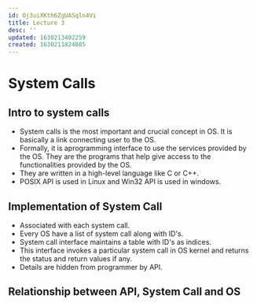 ```yaml
---
id: Oj3uiXKth6ZgUASqln4Vi
title: Lecture 3
desc: ''
updated: 1630213402259
created: 1630211824085
---
```


# System Calls

## Intro to system calls
* System calls is the most important and crucial concept in OS. It is basically a link connecting user to the OS.
* Formally, it is aprogramming interface to use the services provided by the OS. They are the programs that help give access to the functionalities provided by the OS.
*  They are written in a high-level language like C or C++.
* POSIX API is used in Linux and Win32 API is used in windows.

## Implementation of System Call
* Associated with each system call.
* Every OS have a list of system call along with ID's.
* System call interface maintains a table with ID's as indices.
* This interface invokes a particular system call in OS kernel and returns the status and return values if any.
* Details are hidden from programmer by API.

## Relationship between API, System Call and OS
